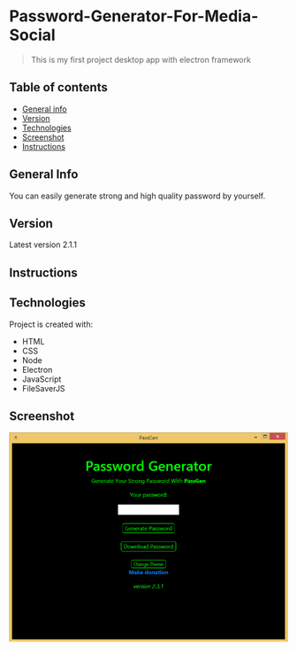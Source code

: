 # Password-Generator-For-Media-Social
>This is my first project desktop app with electron framework

## Table of contents
* [General info](#general-info)
* [Version](#version)
* [Technologies](#technologies)
* [Screenshot](#screenshot)
* [Instructions](#instructions)

## General Info
You can easily generate strong and high quality password by yourself.

## Version
Latest version 2.1.1

## Instructions


## Technologies
Project is created with:
* HTML
* CSS
* Node
* Electron
* JavaScript
* FileSaverJS

## Screenshot
![Example screenshot](/build/screenshot.png)
